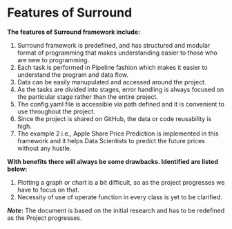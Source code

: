 # Features of Surround

**The features of Surround framework include:**

1. Surround framework is predefined, and has structured and modular format of programming that makes understanding easier to those who are new to programming.
2. Each task is performed in Pipeline fashion which makes it easier to understand the program and data flow.
3. Data can be easily manupulated and accessed around the project.
4. As the tasks are divided into stages, error handling is always focused on the particular stage rather than the entire project.
5. The config.yaml file is accessible via path defined and it is convenient to use throughout the project.
6. Since the project is shared on GitHub, the data or code reusability is high.
7. The example 2 i.e., Apple Share Price Prediction is implemented in this framework and it helps Data Scientists to predict the future prices without any hustle.

**With benefits there will always be some drawbacks. Identified are listed below:**

1. Plotting a graph or chart is a bit difficult, so as the project progresses we have to focus on that.
2. Necessity of use of operate function in every class is yet to be clarified.

**_Note_:** The document is based on the initial research and has to be redefined as the Project progresses.
